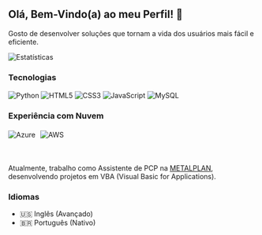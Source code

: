 ## Olá, Bem-Vindo(a) ao meu Perfil! 👋

Gosto de desenvolver soluções que tornam a vida dos usuários mais fácil e eficiente.

![Estatísticas](https://github-readme-stats.vercel.app/api?username=Gustavo-Alcantara07&show_icons=true&theme=highcontrast)

### Tecnologias

<div style="display: inline_block">
    <img align="center" alt="Python" src="https://img.shields.io/badge/Python-14354C?style=for-the-badge&logo=python&logoColor=white"/>
    <img align="center" alt="HTML5" src="https://img.shields.io/badge/HTML5-E34F26?style=for-the-badge&logo=html5&logoColor=white"/>
    <img align="center" alt="CSS3" src="https://img.shields.io/badge/CSS3-1572B6?style=for-the-badge&logo=css3&logoColor=white"/>
    <img align="center" alt="JavaScript" src="https://img.shields.io/badge/JavaScript-323330?style=for-the-badge&logo=javascript&logoColor=F7DF1E">
    <img align="center" alt="MySQL" src="https://img.shields.io/badge/MySQL-005C84?style=for-the-badge&logo=mysql&logoColor=white"/>
</div>

### Experiência com Nuvem

<div style="display: flex; gap: 10px; margin: 20px 0;">
    <img align="center" alt="Azure" src="https://img.shields.io/badge/Microsoft_Azure-0089D6?style=for-the-badge&logo=microsoft-azure&logoColor=white"/>
    <img align="center" alt="AWS" src="https://img.shields.io/badge/Amazon_AWS-232F3E?style=for-the-badge&logo=amazon-aws&logoColor=white"/>
</div></br>

Atualmente, trabalho como Assistente de PCP na [METALPLAN](https://www.metalplan.com.br), desenvolvendo projetos em VBA (Visual Basic for Applications).

### Idiomas

<ul>
    <li>🇺🇸 Inglês (Avançado)</li>
    <li>🇧🇷 Português (Nativo)</li>
</ul>


